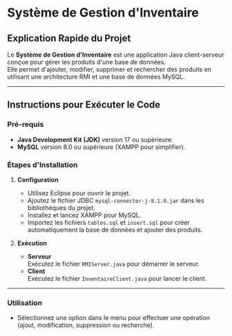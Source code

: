 # Système de Gestion d'Inventaire

## Explication Rapide du Projet
Le **Système de Gestion d'Inventaire** est une application Java client-serveur conçue pour gérer les produits d'une base de données.  
Elle permet d'ajouter, modifier, supprimer et rechercher des produits en utilisant une architecture RMI et une base de données MySQL.

---

## Instructions pour Exécuter le Code

### Pré-requis
- **Java Development Kit (JDK)** version 17 ou supérieure.  
- **MySQL** version 8.0 ou supérieure (XAMPP pour simplifier).  

### Étapes d'Installation
1. **Configuration**
   - Utilisez Eclipse pour ouvrir le projet.  
   - Ajoutez le fichier JDBC `mysql-connector-j-9.1.0.jar` dans les bibliothèques du projet.  
   - Installez et lancez XAMPP pour MySQL.  
   - Importez les fichiers `tables.sql` et `insert.sql` pour créer automatiquement la base de données et ajouter des produits.

2. **Exécution**
   - **Serveur**  
     Exécutez le fichier `RMIServer.java` pour démarrer le serveur.  
   - **Client**  
     Exécutez le fichier `InventaireClient.java` pour lancer le client.

---

### Utilisation
- Sélectionnez une option dans le menu pour effectuer une opération (ajout, modification, suppression ou recherche).  
